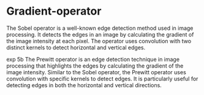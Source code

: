 # Gradient-operator
The Sobel operator is a well-known edge detection method used in image processing. It detects the edges in an image by calculating the gradient of the image intensity at each pixel. The operator uses convolution with two distinct kernels to detect horizontal and vertical edges.

exp 5b The Prewitt operator is an edge detection technique in image processing that highlights the edges by calculating the gradient of the image intensity. Similar to the Sobel operator, the Prewitt operator uses convolution with specific kernels to detect edges. It is particularly useful for detecting edges in both the horizontal and vertical directions.
